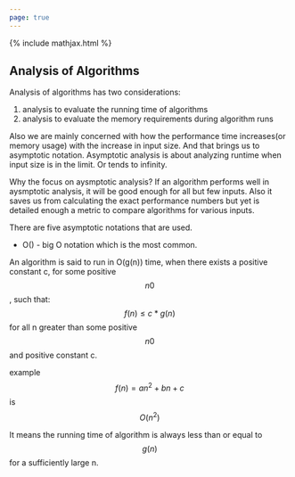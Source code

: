 ```yaml
---
page: true
---
```

{% include mathjax.html %}

## Analysis of Algorithms

Analysis of algorithms has two considerations:
1) analysis to evaluate the running time of algorithms
2) analysis to evaluate the memory requirements during algorithm runs

Also we are mainly concerned with how the performance time increases(or memory usage) with the increase in input size.
And that brings us to asymptotic notation.
Asymptotic analysis is about analyzing runtime when input size is in the limit. Or tends to infinity.
 
Why the focus on aysmptotic analysis?
If an algorithm performs well in aysmptotic analysis, it will be good enough for all but few inputs.
Also it saves us from calculating the exact performance numbers but yet is detailed enough a metric to compare algorithms for various inputs.


There are five asymptotic notations that are used.

* O() - big O notation which is the most common.

An algorithm is said to run in O(g(n)) time, when there exists a positive constant c, for some positive $$ n{0} $$, such that:
$$ f(n) \le c * g(n) $$ for all n greater than some positive $$ n{0}$$ and positive constant c.

example 
$$ f(n) = an^2 + bn +c $$ is $$ O(n^2) $$

It means the running time of algorithm is always less than or equal to $$g(n)$$ for a sufficiently large n.

